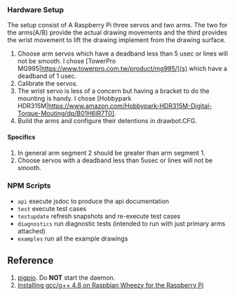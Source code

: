 ### Hardware Setup

The setup consist of A Raspberry Pi three servos and two arms. The two for the arms(A/B) 
provide the actual drawing movements and the third provides the wrist movement to lift the 
drawing implement from the drawing surface.

1. Choose arm servos which have a deadband less than 5 usec or lines will not be smooth. I 
    chose [TowerPro MG995|https://www.towerpro.com.tw/product/mg995/](s) which have a
    deadband of 1 usec. 
1. Calibrate the servos.
1. The wrist servo is less of a concern but having a bracket to do the mounting is handy. I 
    chose [Hobbypark HDR315M|https://www.amazon.com/Hobbypark-HDR315M-Digital-Torque-Mouting/dp/B01H6IR7T0].
1. Build the arms and configure their detentions in drawbot.CFG.

#### Specifics

1. In general arm segment 2 should be greater than arm segment 1.
1. Choose servos with a deadband less than 5usec or lines will not be smooth.
 
### NPM Scripts

* `api` execute jsdoc to produce the api documentation
* `test` execute test cases
* `testupdate` refresh snapshots and re-execute test cases
* `diagnostics` run diagnostic tests (intended to run with just primary arms attached) 
* `examples` run all the example drawings

## Reference

1. [pigpio](http://abyz.me.uk/rpi/pigpio/). Do **NOT** start the daemon.
2. [Installing gcc/g++ 4.8 on Raspbian Wheezy for the Raspberry Pi](https://github.com/fivdi/onoff/wiki/Node.js-v4-and-native-addons#installing-gccg-48-on-raspbian-wheezy-for-the-raspberry-pi)

